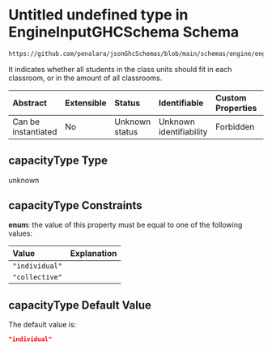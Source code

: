 # Untitled undefined type in EngineInputGHCSchema Schema

```txt
https://github.com/penalara/jsonGhcSchemas/blob/main/schemas/engine/engineSpecification.schema.json#/properties/sessions/items/properties/sessionClassRooms/properties/capacityType
```

It indicates whether all students in the class units should fit in each classroom, or in the amount of all classrooms.

| Abstract            | Extensible | Status         | Identifiable            | Custom Properties | Additional Properties | Access Restrictions | Defined In                                                                                               |
| :------------------ | :--------- | :------------- | :---------------------- | :---------------- | :-------------------- | :------------------ | :------------------------------------------------------------------------------------------------------- |
| Can be instantiated | No         | Unknown status | Unknown identifiability | Forbidden         | Allowed               | none                | [engineSpecification.schema.json\*](../../../out/engineSpecification.schema.json "open original schema") |

## capacityType Type

unknown

## capacityType Constraints

**enum**: the value of this property must be equal to one of the following values:

| Value          | Explanation |
| :------------- | :---------- |
| `"individual"` |             |
| `"collective"` |             |

## capacityType Default Value

The default value is:

```json
"individual"
```

